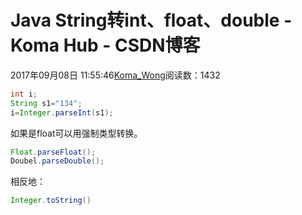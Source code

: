 # Java String转int、float、double - Koma Hub - CSDN博客
2017年09月08日 11:55:46[Koma_Wong](https://me.csdn.net/Rong_Toa)阅读数：1432
```java
int i;
String s1="134";
i=Integer.parseInt(s1);
```
如果是float可以用强制类型转换。
```java
Float.parseFloat();
Doubel.parseDouble();
```
相反地：
```java
Integer.toString()
```
